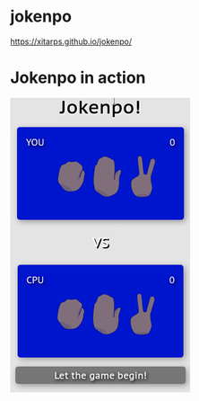 # jokenpo

https://xitarps.github.io/jokenpo/

# Jokenpo in action

!['hello'](./images/jokenpo.gif)